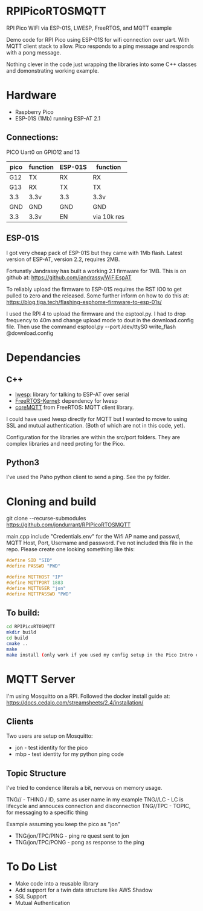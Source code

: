 # RPIPicoRTOSMQTT
RPI Pico WIFI via ESP-01S, LWESP, FreeRTOS, and MQTT example

Demo code for RPI Pico using ESP-01S for wifi connection over uart. With MQTT client stack to allow. Pico responds to a ping message and responds with a pong message.

Nothing clever in the code just wrapping the libraries into some C++ classes and domonstrating working example.

# Hardware
+ Raspberry Pico
+ ESP-01S (1Mb) running ESP-AT 2.1

## Connections:
PICO Uart0 on GPIO12 and 13

|pico|function|ESP-01S| function|
|----|--------|-------|---------|
|G12 | TX     | RX    | RX      |
|G13 | RX     | TX    | TX      |
|3.3 | 3.3v   | 3.3   | 3.3v    |
|GND |GND     | GND   | GND     |
|3.3 | 3.3v   | EN    | via 10k res|


## ESP-01S
I got very cheap pack of ESP-01S but they came with 1Mb flash. Latest version of ESP-AT, version 2.2, requires 2MB. 

Fortunatly Jandrassy has built a working 2.1 firmware for 1MB. This is on github at: https://github.com/jandrassy/WiFiEspAT

To reliably upload the firmware to ESP-01S requires the RST IO0 to get pulled to zero and the released. Some further inform on how to do this at: https://blog.tiga.tech/flashing-esphome-firmware-to-esp-01s/

I used the RPI 4 to upload the firmware and the esptool.py. I had to drop frequency to 40m and change upload mode to dout in the download.config file. Then use the command
esptool.py --port /dev/ttyS0 write_flash @download.config

# Dependancies
## C++
+ [lwesp](https://github.com/MaJerle/lwesp): library for talking to ESP-AT over serial
+ [FreeRTOS-Kernel](https://github.com/search?q=freertos#:~:text=FreeRTOS/FreeRTOS-Kernel): dependency for lwesp
+ [coreMQTT](https://github.com/search?q=freertos+coreMQTT#:~:text=on%209%20Sep-,FreeRTOS/coreMQTT-Agent,-Implements%20an%20MQTT) from FreeRTOS: MQTT client library.

I could have used lwesp directly for MQTT but I wanted to move to using SSL and mutual authentication. (Both of which are not in this code, yet).

Configuration for the libraries are within the src/port folders. They are complex libraries and need proting for the Pico.

## Python3
I've used the Paho python client to send a ping. See the py folder.


# Cloning and build
git clone --recurse-submodules https://github.com/jondurrant/RPIPicoRTOSMQTT

main.cpp include "Credentials.env" for the Wifi AP name and passwd, MQTT Host, Port, Username and password. I've not included this file in the repo. Please create one looking something like this:

``` C++
#define SID "SID"
#define PASSWD "PWD"

#define MQTTHOST "IP"
#define MQTTPORT 1883
#define MQTTUSER "jon"
#define MQTTPASSWD "PWD"
```


## To build:
``` bash
cd RPIPicoRTOSMQTT
mkdir build
cd build
cmake ..
make
make install (only work if you used my config setup in the Pico Intro course as does SWD upload of code direct from make).
```


# MQTT Server
I'm using Mosquitto on a RPI. Followed the docker install guide at: https://docs.cedalo.com/streamsheets/2.4/installation/

## Clients
Two users are setup on Mosquitto: 
+ jon - test identity for the pico
+ mbp - test identity for my python ping code

## Topic Structure
I've tried to condence literals a bit, nervous on memory usage. 

TNG/<ID>/ - THING / ID, same as user name in my example
TNG/<ID>/LC - LC is lifecycle and annouces connection and disconnection
TNG/<ID>/TPC - TOPIC, for messaging to a specific thing

Example assuming you keep the pico as "jon"
+ TNG/jon/TPC/PING - ping re	quest sent to jon
+ TNG/jon/TPC/PONG - pong as response to the ping




# To Do List
+ Make code into a reusable library
+ Add support for a twin data structure like AWS Shadow
+ SSL Support
+ Mutual Authentication
